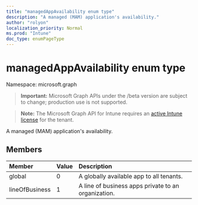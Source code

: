 ```yaml
---
title: "managedAppAvailability enum type"
description: "A managed (MAM) application's availability."
author: "rolyon"
localization_priority: Normal
ms.prod: "Intune"
doc_type: enumPageType
---
```


# managedAppAvailability enum type

Namespace: microsoft.graph

> **Important:** Microsoft Graph APIs under the /beta version are subject to change; production use is not supported.

> **Note:** The Microsoft Graph API for Intune requires an [active Intune license](https://go.microsoft.com/fwlink/?linkid=839381) for the tenant.

A managed (MAM) application's availability.

## Members
|Member|Value|Description|
|:---|:---|:---|
|global|0|A globally available app to all tenants.|
|lineOfBusiness|1|A line of business apps private to an organization.|



